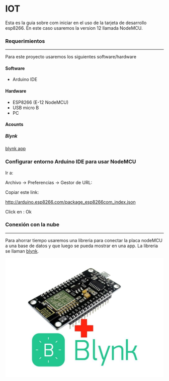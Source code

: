# IOT

Esta es la guia sobre com iniciar en el uso de la tarjeta de desarrollo esp8266. En este caso usaremos la version 12 llamada NodeMCU.

### Requerimientos
----
Para este proyecto usaremos los siguientes software/hardware

#### Software
- Arduino IDE
#### Hardware
- ESP8266 (E-12 NodeMCU)
- USB micro B
- PC

#### Acounts

##### Blynk

[blynk app](https://play.google.com/store/apps/details?id=cc.blynk&hl=en_US)

### Configurar entorno Arduino IDE para usar NodeMCU
Ir a:

Archivo -> Preferencias -> Gestor de URL:

Copiar este link:

http://arduino.esp8266.com/package_esp8266com_index.json

Click en : Ok

### Conexión con la nube
---
Para ahorrar tiempo usaremos una libreria para conectar la placa nodeMCU a una base de datos y que luego se pueda mostrar en una app. La libreria se llaman [blynk](https://blynk.io/).

![Blynk logo](/img/node+blynk.jpg)
